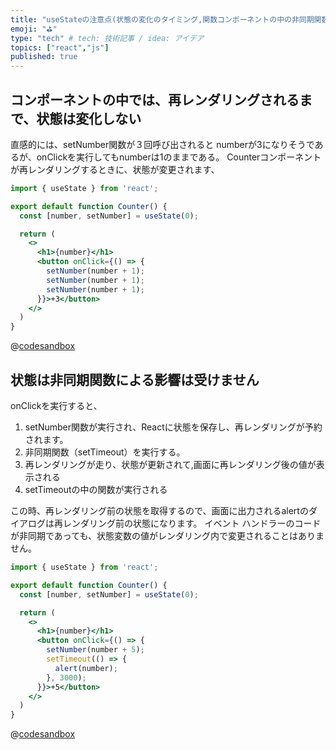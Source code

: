```yaml
---
title: "useStateの注意点(状態の変化のタイミング,関数コンポーネントの中の非同期関数と状態の関係)"
emoji: "⛳"
type: "tech" # tech: 技術記事 / idea: アイデア
topics: ["react","js"]
published: true
---
```


## コンポーネントの中では、再レンダリングされるまで、状態は変化しない

直感的には、setNumber関数が３回呼び出されると numberが3になりそうであるが、onClickを実行してもnumberは1のままである。
Counterコンポーネントが再レンダリングするときに、状態が変更されます、

```jsx
import { useState } from 'react';

export default function Counter() {
  const [number, setNumber] = useState(0);

  return (
    <>
      <h1>{number}</h1>
      <button onClick={() => {
        setNumber(number + 1);
        setNumber(number + 1);
        setNumber(number + 1);
      }}>+3</button>
    </>
  )
}
```

@[codesandbox](https://codesandbox.io/embed/stoic-worker-984x0t?fontsize=14&hidenavigation=1&theme=dark)

## 状態は非同期関数による影響は受けません

onClickを実行すると、
1. setNumber関数が実行され、Reactに状態を保存し、再レンダリングが予約されます。
2. 非同期関数（setTimeout）を実行する。
3. 再レンダリングが走り、状態が更新されて,画面に再レンダリング後の値が表示される
4. setTimeoutの中の関数が実行される

この時、再レンダリング前の状態を取得するので、画面に出力されるalertのダイアログは再レンダリング前の状態になります。
イベント ハンドラーのコードが非同期であっても、状態変数の値がレンダリング内で変更されることはありません。

```jsx
import { useState } from 'react';

export default function Counter() {
  const [number, setNumber] = useState(0);

  return (
    <>
      <h1>{number}</h1>
      <button onClick={() => {
        setNumber(number + 5);
        setTimeout(() => {
          alert(number);
        }, 3000);
      }}>+5</button>
    </>
  )
}
```

@[codesandbox](https://codesandbox.io/embed/falling-leftpad-3b6c48?fontsize=14&hidenavigation=1&theme=dark)
